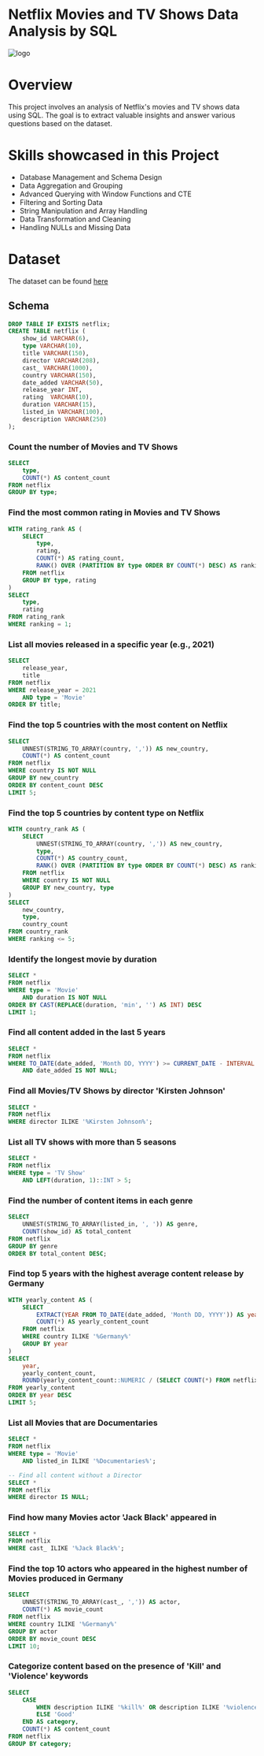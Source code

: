 # Netflix Movies and TV Shows Data Analysis by  SQL
![logo](https://github.com/user-attachments/assets/ba1e3483-a16b-4456-8290-d404eafeebe0)
# Overview
This project involves an analysis of Netflix's movies and TV shows data using SQL. The goal is to extract valuable insights and answer various questions based on the dataset.
# Skills showcased in this Project
* Database Management and Schema Design
* Data Aggregation and Grouping
* Advanced Querying with Window Functions and CTE
* Filtering and Sorting Data
* String Manipulation and Array Handling
* Data Transformation and Cleaning
* Handling NULLs and Missing Data
# Dataset
The dataset can be found [here](https://www.kaggle.com/datasets/shivamb/netflix-shows?resource=download)
## Schema
```sql
DROP TABLE IF EXISTS netflix;
CREATE TABLE netflix (
	show_id	VARCHAR(6),
	type VARCHAR(10),
	title VARCHAR(150),
	director VARCHAR(208),
	cast_ VARCHAR(1000),
	country	VARCHAR(150),
	date_added VARCHAR(50),
	release_year INT,
	rating	VARCHAR(10),
	duration VARCHAR(15),
	listed_in VARCHAR(100),
	description VARCHAR(250)
);
```
### Count the number of Movies and TV Shows
```sql
SELECT 
    type,
    COUNT(*) AS content_count
FROM netflix
GROUP BY type;
```
### Find the most common rating in Movies and TV Shows
```sql
WITH rating_rank AS (
    SELECT 
        type,
        rating,
        COUNT(*) AS rating_count,
        RANK() OVER (PARTITION BY type ORDER BY COUNT(*) DESC) AS ranking
    FROM netflix
    GROUP BY type, rating
)
SELECT 
    type,
    rating
FROM rating_rank
WHERE ranking = 1;
```
### List all movies released in a specific year (e.g., 2021)
```sql
SELECT 
    release_year,
    title
FROM netflix
WHERE release_year = 2021 
    AND type = 'Movie'
ORDER BY title;
```
### Find the top 5 countries with the most content on Netflix

```sql
SELECT 
    UNNEST(STRING_TO_ARRAY(country, ',')) AS new_country,
    COUNT(*) AS content_count
FROM netflix
WHERE country IS NOT NULL
GROUP BY new_country
ORDER BY content_count DESC
LIMIT 5;
```
### Find the top 5 countries by content type on Netflix
```sql
WITH country_rank AS (
    SELECT 
        UNNEST(STRING_TO_ARRAY(country, ',')) AS new_country,
        type,
        COUNT(*) AS country_count,
        RANK() OVER (PARTITION BY type ORDER BY COUNT(*) DESC) AS ranking
    FROM netflix
    WHERE country IS NOT NULL
    GROUP BY new_country, type
)
SELECT 
    new_country,
    type,
    country_count
FROM country_rank
WHERE ranking <= 5;
```
### Identify the longest movie by duration
```sql
SELECT *
FROM netflix
WHERE type = 'Movie'
    AND duration IS NOT NULL
ORDER BY CAST(REPLACE(duration, 'min', '') AS INT) DESC
LIMIT 1;
```
### Find all content added in the last 5 years
```sql
SELECT *
FROM netflix 
WHERE TO_DATE(date_added, 'Month DD, YYYY') >= CURRENT_DATE - INTERVAL '5 years' 
    AND date_added IS NOT NULL;
```
### Find all Movies/TV Shows by director 'Kirsten Johnson'
```sql
SELECT *
FROM netflix
WHERE director ILIKE '%Kirsten Johnson%';
```
### List all TV shows with more than 5 seasons
```sql
SELECT * 
FROM netflix
WHERE type = 'TV Show' 
    AND LEFT(duration, 1)::INT > 5;
```
### Find the number of content items in each genre
```sql
SELECT 
    UNNEST(STRING_TO_ARRAY(listed_in, ', ')) AS genre,
    COUNT(show_id) AS total_content
FROM netflix
GROUP BY genre
ORDER BY total_content DESC;
```
### Find top 5 years with the highest average content release by Germany
```sql
WITH yearly_content AS (
    SELECT 
        EXTRACT(YEAR FROM TO_DATE(date_added, 'Month DD, YYYY')) AS year,
        COUNT(*) AS yearly_content_count
    FROM netflix
    WHERE country ILIKE '%Germany%'
    GROUP BY year
)
SELECT 
    year,
    yearly_content_count,
    ROUND(yearly_content_count::NUMERIC / (SELECT COUNT(*) FROM netflix WHERE country ILIKE '%Germany%')::NUMERIC * 100, 2) AS avg_per_year
FROM yearly_content
ORDER BY year DESC
LIMIT 5;
```
### List all Movies that are Documentaries
```sql
SELECT *
FROM netflix
WHERE type = 'Movie' 
    AND listed_in ILIKE '%Documentaries%';

-- Find all content without a Director
SELECT *
FROM netflix
WHERE director IS NULL;
```
### Find how many Movies actor 'Jack Black' appeared in
```sql
SELECT * 
FROM netflix
WHERE cast_ ILIKE '%Jack Black%';
```
### Find the top 10 actors who appeared in the highest number of Movies produced in Germany
```sql
SELECT 
    UNNEST(STRING_TO_ARRAY(cast_, ',')) AS actor,
    COUNT(*) AS movie_count
FROM netflix
WHERE country ILIKE '%Germany%'
GROUP BY actor
ORDER BY movie_count DESC
LIMIT 10;
```
### Categorize content based on the presence of 'Kill' and 'Violence' keywords
```sql
SELECT 
    CASE 
        WHEN description ILIKE '%kill%' OR description ILIKE '%violence%' THEN 'Bad'
        ELSE 'Good'
    END AS category,
    COUNT(*) AS content_count
FROM netflix
GROUP BY category;
```

